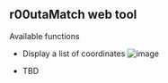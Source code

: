 
## r00utaMatch web tool

Available functions

- Display a list of coordinates
![image](https://user-images.githubusercontent.com/18282531/67609009-19fc7100-f78b-11e9-87eb-0d8ec9998a48.png)

- TBD

